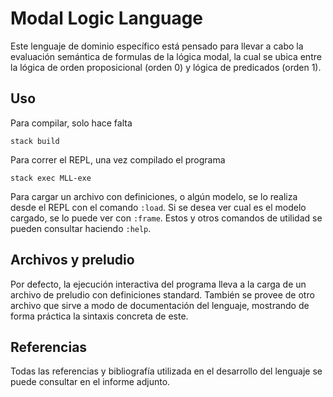 # Modal Logic Language
Este lenguaje de dominio específico está pensado para llevar a cabo la
evaluación semántica de formulas de la lógica modal, la cual se ubica entre
la lógica de orden proposicional (orden 0) y lógica de predicados (orden 1).

## Uso
Para compilar, solo hace falta
```
stack build
```

Para correr el REPL, una vez compilado el programa
```
stack exec MLL-exe
```

Para cargar un archivo con definiciones, o algún modelo, se lo realiza desde
el REPL con el comando `:load`. Si se desea ver cual es el modelo cargado,
se lo puede ver con `:frame`. Estos y otros comandos de utilidad se pueden
consultar haciendo `:help`.

## Archivos y preludio
Por defecto, la ejecución interactiva del programa lleva a la carga de un archivo
de preludio con definiciones standard.
También se provee de otro archivo que sirve a modo de documentación del lenguaje,
mostrando de forma práctica la sintaxis concreta de este.

## Referencias
Todas las referencias y bibliografía utilizada en el desarrollo del lenguaje
se puede consultar en el informe adjunto.